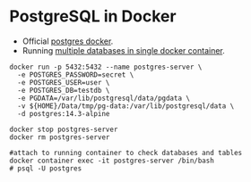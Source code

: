 # PostgreSQL in Docker

* Official [postgres docker](https://hub.docker.com/_/postgres).
* Running [multiple databases in single docker container](postgresql-multiple-dbs/README.md).

```
docker run -p 5432:5432 --name postgres-server \
  -e POSTGRES_PASSWORD=secret \
  -e POSTGRES_USER=user \
  -e POSTGRES_DB=testdb \
  -e PGDATA=/var/lib/postgresql/data/pgdata \
  -v ${HOME}/Data/tmp/pg-data:/var/lib/postgresql/data \
  -d postgres:14.3-alpine
  
docker stop postgres-server
docker rm postgres-server

#attach to running container to check databases and tables
docker container exec -it postgres-server /bin/bash
# psql -U postgres
```
